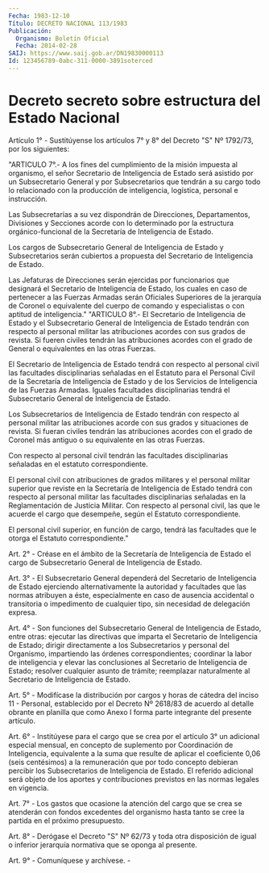 ```yaml
---
Fecha: 1983-12-10
Título: DECRETO NACIONAL 113/1983
Publicación:
  Organismo: Boletín Oficial
  Fecha: 2014-02-28
SAIJ: https://www.saij.gob.ar/DN19830000113
Id: 123456789-0abc-311-0000-3891soterced
---
```

# Decreto secreto sobre estructura del Estado Nacional

<a id="1"></a>
Artículo 1° - Sustitúyense los artículos 7° y 8° del Decreto "S" Nº 1792/73, por los siguientes:

"ARTICULO 7°.- A los fines del cumplimiento de la misión impuesta al organismo, el señor Secretario de Inteligencia de Estado será asistido por un Subsecretario General y por Subsecretarios que tendrán a su cargo todo lo relacionado con la producción de inteligencia, logística, personal e instrucción.

Las Subsecretarías a su vez dispondrán de Direcciones, Departamentos, Divisiones y Secciones acorde con lo determinado por la estructura orgánico-funcional de la Secretaría de Inteligencia de Estado.

Los cargos de Subsecretario General de Inteligencia de Estado y Subsecretarios serán cubiertos a propuesta del Secretario de Inteligencia de Estado.

Las Jefaturas de Direcciones serán ejercidas por funcionarios que designará el Secretario de Inteligencia de Estado, los cuales en caso de pertenecer a las Fuerzas Armadas serán Oficiales Superiores de la jerarquía de Coronel o equivalente del cuerpo de comando y especialistas o con aptitud de inteligencia." "ARTICULO 8°.- El Secretario de Inteligencia de Estado y el Subsecretario General de Inteligencia de Estado tendrán con respecto al personal militar las atribuciones acordes con sus grados de revista. Si fueren civiles tendrán las atribuciones acordes con el grado de General o equivalentes en las otras Fuerzas.

El Secretario de Inteligencia de Estado tendrá con respecto al personal civil las facultades disciplinarias señaladas en el Estatuto para el Personal Civil de la Secretaría de Inteligencia de Estado y de los Servicios de Inteligencia de las Fuerzas Armadas. Iguales facultades disciplinarias tendrá el Subsecretario General de Inteligencia de Estado.

Los Subsecretarios de Inteligencia de Estado tendrán con respecto al personal militar las atribuciones acorde con sus grados y situaciones de revista. Si fueran civiles tendrán las atribuciones acordes con el grado de Coronel más antiguo o su equivalente en las otras Fuerzas.

Con respecto al personal civil tendrán las facultades disciplinarias señaladas en el estatuto correspondiente.

El personal civil con atribuciones de grados militares y el personal militar superior que reviste en la Secretaría de Inteligencia de Estado tendrá con respecto al personal militar las facultades disciplinarias señaladas en la Reglamentación de Justicia Militar. Con respecto al personal civil, las que le acuerde el cargo que desempeñe, según el Estatuto correspondiente.

El personal civil superior, en función de cargo, tendrá las facultades que le otorga el Estatuto correspondiente."

<a id="2"></a>
Art. 2° - Créase en el ámbito de la Secretaría de Inteligencia de Estado el cargo de Subsecretario General de Inteligencia de Estado.

<a id="3"></a>
Art. 3° - El Subsecretario General dependerá del Secretario de Inteligencia de Estado ejerciendo alternativamente la autoridad y facultades que las normas atribuyen a éste, especialmente en caso de ausencia accidental o transitoria o impedimento de cualquier tipo, sin necesidad de delegación expresa.

<a id="4"></a>
Art. 4° - Son funciones del Subsecretario General de Inteligencia de Estado, entre otras: ejecutar las directivas que imparta el Secretario de Inteligencia de Estado; dirigir directamente a los Subsecretarios y personal del Organismo, impartiendo las órdenes correspondientes; coordinar la labor de inteligencia y elevar las conclusiones al Secretario de Inteligencia de Estado; resolver cualquier asunto de trámite; reemplazar naturalmente al Secretario de Inteligencia de Estado.

<a id="5"></a>
Art. 5° - Modifícase la distribución por cargos y horas de cátedra del inciso 11 - Personal, establecido por el Decreto Nº 2618/83 de acuerdo al detalle obrante en planilla que como Anexo I forma parte integrante del presente artículo.

<a id="6"></a>
Art. 6° - Institúyese para el cargo que se crea por el artículo 3° un adicional especial mensual, en concepto de suplemento por Coordinación de Inteligencia, equivalente a la suma que resulte de aplicar el coeficiente 0,06 (seis centésimos) a la remuneración que por todo concepto debieran percibir los Subsecretarios de Inteligencia de Estado. El referido adicional será objeto de los aportes y contribuciones previstos en las normas legales en vigencia.

<a id="7"></a>
Art. 7° - Los gastos que ocasione la atención del cargo que se crea se atenderán con fondos excedentes del organismo hasta tanto se cree la partida en el próximo presupuesto.

<a id="8"></a>
Art. 8° - Derógase el Decreto "S" Nº 62/73 y toda otra disposición de igual o inferior jerarquía normativa que se oponga al presente.

<a id="9"></a>
Art. 9° - Comuníquese y archívese. -